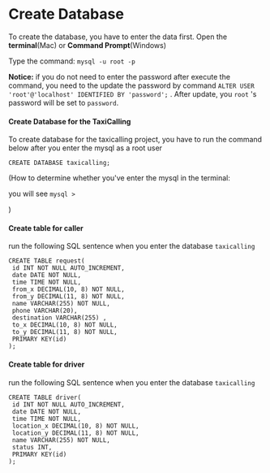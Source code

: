 # Create Database

To create the database, you have to enter the data first. Open the **terminal**(Mac) or **Command Prompt**(Windows)

Type the command: `mysql -u root -p` 

**Notice:** if you do not need to enter the password after execute the command, you need to the update the password by command `ALTER USER 'root'@'localhost' IDENTIFIED BY 'password';` . After update, you `root` 's password will be set to `password`.



#### Create Database for the TaxiCalling

To create database for the taxicalling project, you have to run the command below after you enter the mysql as a root user

`CREATE DATABASE taxicalling;`

(How to determine whether you've enter the mysql in the terminal:

you will see `mysql > ` 

)



#### Create table for caller

run the following SQL sentence when you enter the database `taxicalling`

```
CREATE TABLE request(
 id INT NOT NULL AUTO_INCREMENT,
 date DATE NOT NULL,
 time TIME NOT NULL,
 from_x DECIMAL(10, 8) NOT NULL,
 from_y DECIMAL(11, 8) NOT NULL,
 name VARCHAR(255) NOT NULL,
 phone VARCHAR(20),
 destination VARCHAR(255) ,
 to_x DECIMAL(10, 8) NOT NULL,
 to_y DECIMAL(11, 8) NOT NULL,
 PRIMARY KEY(id)
);

```



#### Create table for driver

run the following SQL sentence when you enter the database `taxicalling`

```
CREATE TABLE driver(
 id INT NOT NULL AUTO_INCREMENT,
 date DATE NOT NULL,
 time TIME NOT NULL,
 location_x DECIMAL(10, 8) NOT NULL,
 location_y DECIMAL(11, 8) NOT NULL,
 name VARCHAR(255) NOT NULL,
 status INT,
 PRIMARY KEY(id)
);
```



